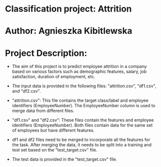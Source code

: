 # Classification project: Attrition
# Author: Agnieszka Kibitlewska

# Project Description:
* The aim of this project is to predict employee attrition in a company based on various factors such as demographic features, salary, job satisfaction, duration of employment, etc.
* The input data is provided in the following files: "attrition.csv", "df1.csv", and "df2.csv".
* "attrition.csv": This file contains the target class/label and employee identifiers (EmployeeNumber). The EmployeeNumber column is used to merge data from different files.
* "df1.csv" and "df2.csv": These files contain the features and employee identifiers (EmployeeNumber). Both files contain data for the same set of employees but have different features.

* df1 and df2 files need to be merged to incorporate all the features for the task. After merging the data, it needs to be split into a training and test set based on the "test_target.csv" file.

* The test data is provided in the "test_target.csv" file.



